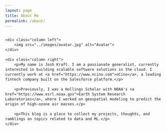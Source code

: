 ```yaml
---
layout: page
title: About Me
permalink: /about/
---
```


<style>

.row {
  display: flex;
}
  
.column {
  flex: 50%;
  padding: 20px;
}

.img {
  border-radius: 8px;
}

</style>

<div class="row">

    <div class="column left">
        <img src="../images/avatar.jpg" alt="Avatar">
    </div>
    
    <div class="column right">
        <p>My name is Josh Kraft. I am a passionate generalist, currently interested in building scalable software solutions in the cloud. I currently work at <a href="https://www.ncino.com">nCino</a>, a leading fintech company built on the Salesforce platform.</p>
    
        <p>Previously, I was a Hollings Scholar with NOAA's <a href="https://www.esrl.noaa.gov">Earth System Research Laboratories</a>, where I worked on geospatial modeling to predict the origin of high-ozone air masses.</p>
    
        <p>This blog is a place to collect my projects, thoughts, and ramblings on topics related to data and ML.</p>
    </div>

</div>

